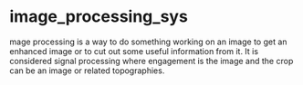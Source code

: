 # image_processing_sys
 mage processing is a way to do something working on an image to get an enhanced image or to cut out some useful information from it. It is considered signal processing where engagement is the image and the crop can be an image or related topographies. 
